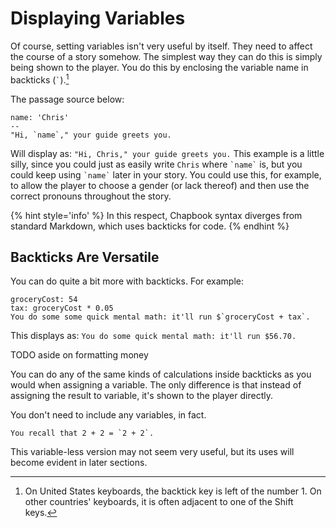 # Displaying Variables

Of course, setting variables isn't very useful by itself. They need to affect the course of a story somehow. The simplest way they can do this is simply being shown to the player. You do this by enclosing the variable name in backticks (`` ` ``).[^1]

The passage source below:

```
name: 'Chris'
--
"Hi, `name`," your guide greets you.
```

Will display as: `"Hi, Chris," your guide greets you.` This example is a little silly, since you could just as easily write `Chris` where `` `name` `` is, but you could keep using `` `name` `` later in your story. You could use this, for example, to allow the player to choose a gender (or lack thereof) and then use the correct pronouns throughout the story.

{% hint style='info' %}
In this respect, Chapbook syntax diverges from standard Markdown, which uses backticks for code.
{% endhint %}

## Backticks Are Versatile

You can do quite a bit more with backticks. For example:

```
groceryCost: 54
tax: groceryCost * 0.05
You do some some quick mental math: it'll run $`groceryCost + tax`.
```

This displays as: `You do some quick mental math: it'll run $56.70.`

TODO aside on formatting money

You can do any of the same kinds of calculations inside backticks as you would when assigning a variable. The only difference is that instead of assigning the result to variable, it's shown to the player directly.

You don't need to include any variables, in fact.

```
You recall that 2 + 2 = `2 + 2`. 
```

This variable-less version may not seem very useful, but its uses will become evident in later sections.

[^1]: On United States keyboards, the backtick key is left of the number 1. On other countries' keyboards, it is often adjacent to one of the Shift keys.